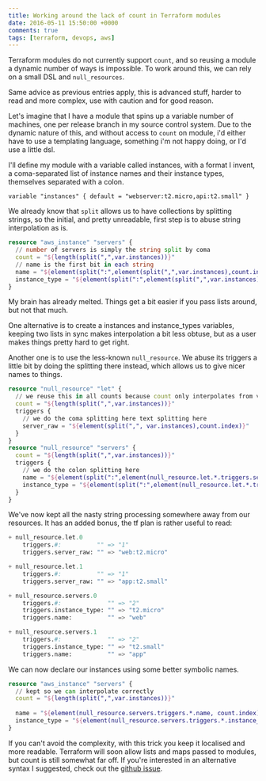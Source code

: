 ```yaml
---
title: Working around the lack of count in Terraform modules
date: 2016-05-11 15:50:00 +0000
comments: true
tags: [terraform, devops, aws]
---
```

Terraform modules  do not currently support `count`, and so reusing a module a dynamic number of ways is impossible. To work around this, we can rely on a small DSL and `null_resources`.

Same advice as previous entries apply, this is advanced stuff, harder to read and more complex, use with caution and for good reason.

Let's imagine that I have a module that spins up a variable number of machines, one per release branch in my source control system. Due to the dynamic nature of this, and without access to `count` on module, i'd either have to use a templating language, something i'm not happy doing, or I'd use a little dsl.

I'll define my module with a variable called instances, with a format I invent, a coma-separated list of instance names and their instance types, themselves separated with a colon.

```
variable "instances" { default = "webserver:t2.micro,api:t2.small" }
```

We already know that `split` allows us to have collections by splitting strings, so the initial, and pretty unreadable, first step is to abuse string interpolation as is.

```tf
resource "aws_instance" "servers" {
  // number of servers is simply the string split by coma
  count = "${length(split(",",var.instances))}"
  // name is the first bit in each string
  name = "${element(split(":",element(split(",",var.instances),count.index)), 1)}"
  instance_type = "${element(split(":",element(split(",",var.instances),count.index)), 1)}"
}
```

My brain has already melted. Things get a bit easier if you pass lists around, but not that much.

One alternative is to create a instances and instance_types variables, keeping two lists in sync makes interpolation a bit less obtuse, but as a user makes things pretty hard to get right.

Another one is to use the less-known `null_resource`. We abuse its triggers a little bit by doing the splitting there instead, which allows us to give nicer names to things.

```tf
resource "null_resource" "let" {
  // we reuse this in all counts because count only interpolates from variables
  count = "${length(split(",",var.instances))}"
  triggers {
    // we do the coma splitting here text splitting here
    server_raw = "${element(split(",", var.instances),count.index)}"
  }
}
resource "null_resource" "servers" {
  count = "${length(split(",",var.instances))}"
  triggers {
    // we do the colon splitting here
    name = "${element(split(":",element(null_resource.let.*.triggers.server_raw, count.index)),0)}"
    instance_type = "${element(split(":",element(null_resource.let.*.triggers.server_raw, count.index)),1)}"
  }
}
```

We've now kept all the nasty string processing somewhere away from our resources. It has an added bonus, the tf plan is rather useful to read:

```tf
+ null_resource.let.0
    triggers.#:          "" => "1"
    triggers.server_raw: "" => "web:t2.micro"

+ null_resource.let.1
    triggers.#:          "" => "1"
    triggers.server_raw: "" => "app:t2.small"

+ null_resource.servers.0
    triggers.#:             "" => "2"
    triggers.instance_type: "" => "t2.micro"
    triggers.name:          "" => "web"

+ null_resource.servers.1
    triggers.#:             "" => "2"
    triggers.instance_type: "" => "t2.small"
    triggers.name:          "" => "app"
```

We can now declare our instances using some better symbolic names.

```tf
resource "aws_instance" "servers" {
  // kept so we can interpolate correctly
  count = "${length(split(",",var.instances))}"
  
  name = "${element(null_resource.servers.triggers.*.name, count.index)}"
  instance_type = "${element(null_resource.servers.triggers.*.instance_type, count.index)}"
}
```

If you can't avoid the complexity, with this trick you keep it localised and more readable. Terraform will soon allow lists and maps passed to modules, but count is still somewhat far off. If you're interested in an alternative syntax I suggested, check out the [github issue][ghlet].

[ghlet]: <https://github.com/hashicorp/terraform/issues/4084>